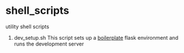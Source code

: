 # shell_scripts

utility shell scripts

1. dev_setup.sh
This script sets up a [boilerplate](https://github.com/Avarsa/dev_boilerplate) flask environment and runs the development server 
